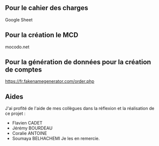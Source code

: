 ## Pour le cahier des charges
Google Sheet

## Pour la création le MCD
mocodo.net

## Pour la génération de données pour la création de comptes
https://fr.fakenamegenerator.com/order.php

## Aides
J'ai profité de l'aide de mes collègues dans la réflexion et la réalisation de ce projet :
- Flavien CADET
- Jérémy BOURDEAU
- Coralie ANTOINE
- Soumaya BELHACHEMI
Je les en remercie.
